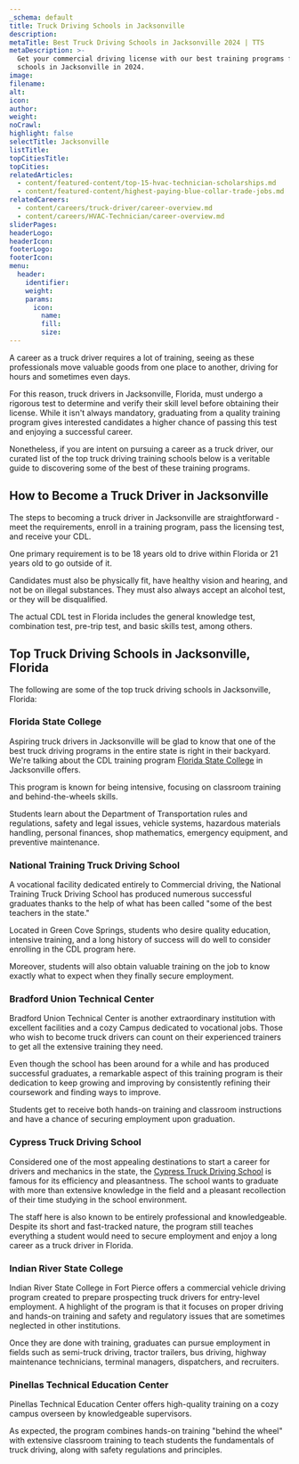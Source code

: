 ```yaml
---
_schema: default
title: Truck Driving Schools in Jacksonville
description:
metaTitle: Best Truck Driving Schools in Jacksonville 2024 | TTS
metaDescription: >-
  Get your commercial driving license with our best training programs from top
  schools in Jacksonville in 2024.
image:
filename:
alt:
icon:
author:
weight:
noCrawl:
highlight: false
selectTitle: Jacksonville
listTitle:
topCitiesTitle:
topCities:
relatedArticles:
  - content/featured-content/top-15-hvac-technician-scholarships.md
  - content/featured-content/highest-paying-blue-collar-trade-jobs.md
relatedCareers:
  - content/careers/truck-driver/career-overview.md
  - content/careers/HVAC-Technician/career-overview.md
sliderPages:
headerLogo:
headerIcon:
footerLogo:
footerIcon:
menu:
  header:
    identifier:
    weight:
    params:
      icon:
        name:
        fill:
        size:
---
```

A career as a truck driver requires a lot of training, seeing as these professionals move valuable goods from one place to another, driving for hours and sometimes even days.

For this reason, truck drivers in Jacksonville, Florida, must undergo a rigorous test to determine and verify their skill level before obtaining their license. While it isn't always mandatory, graduating from a quality training program gives interested candidates a higher chance of passing this test and enjoying a successful career.

Nonetheless, if you are intent on pursuing a career as a truck driver, our curated list of the top truck driving training schools below is a veritable guide to discovering some of the best of these training programs.

## **How to Become a Truck Driver in Jacksonville**

The steps to becoming a truck driver in Jacksonville are straightforward - meet the requirements, enroll in a training program, pass the licensing test, and receive your CDL.

One primary requirement is to be 18 years old to drive within Florida or 21 years old to go outside of it.

Candidates must also be physically fit, have healthy vision and hearing, and not be on illegal substances. They must also always accept an alcohol test, or they will be disqualified.

The actual CDL test in Florida includes the general knowledge test, combination test, pre-trip test, and basic skills test, among others.

## **Top Truck Driving Schools in Jacksonville, Florida**

The following are some of the top truck driving schools in Jacksonville, Florida:

### **Florida State College**

Aspiring truck drivers in Jacksonville will be glad to know that one of the best truck driving programs in the entire state is right in their backyard. We're talking about the CDL training program [Florida State College](https://www.fscj.edu/academics/programs/cc/5100) in Jacksonville offers.

This program is known for being intensive, focusing on classroom training and behind-the-wheels skills.

Students learn about the Department of Transportation rules and regulations, safety and legal issues, vehicle systems, hazardous materials handling, personal finances, shop mathematics, emergency equipment, and preventive maintenance.

### National Training Truck Driving School

A vocational facility dedicated entirely to Commercial driving, the National Training Truck Driving School has produced numerous successful graduates thanks to the help of what has been called "some of the best teachers in the state."

Located in Green Cove Springs, students who desire quality education, intensive training, and a long history of success will do well to consider enrolling in the CDL program here.

Moreover, students will also obtain valuable training on the job to know exactly what to expect when they finally secure employment.

### Bradford Union Technical Center

Bradford Union Technical Center is another extraordinary institution with excellent facilities and a cozy Campus dedicated to vocational jobs. Those who wish to become truck drivers can count on their experienced trainers to get all the extensive training they need.

Even though the school has been around for a while and has produced successful graduates, a remarkable aspect of this training program is their dedication to keep growing and improving by consistently refining their coursework and finding ways to improve.

Students get to receive both hands-on training and classroom instructions and have a chance of securing employment upon graduation.

### Cypress Truck Driving School

Considered one of the most appealing destinations to start a career for drivers and mechanics in the state, the [Cypress Truck Driving School](https://cypresstruckschool.com/) is famous for its efficiency and pleasantness. The school wants to graduate with more than extensive knowledge in the field and a pleasant recollection of their time studying in the school environment.

The staff here is also known to be entirely professional and knowledgeable. Despite its short and fast-tracked nature, the program still teaches everything a student would need to secure employment and enjoy a long career as a truck driver in Florida.

### Indian River State College

Indian River State College in Fort Pierce offers a commercial vehicle driving program created to prepare prospecting truck drivers for entry-level employment. A highlight of the program is that it focuses on proper driving and hands-on training and safety and regulatory issues that are sometimes neglected in other institutions.

Once they are done with training, graduates can pursue employment in fields such as semi-truck driving, tractor trailers, bus driving, highway maintenance technicians, terminal managers, dispatchers, and recruiters.

### Pinellas Technical Education Center

Pinellas Technical Education Center offers high-quality training on a cozy campus overseen by knowledgeable supervisors.

As expected, the program combines hands-on training "behind the wheel" with extensive classroom training to teach students the fundamentals of truck driving, along with safety regulations and principles.